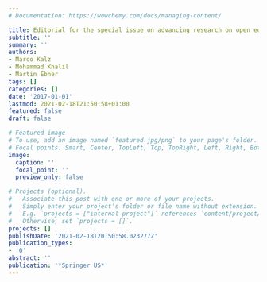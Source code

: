 ```yaml
---
# Documentation: https://wowchemy.com/docs/managing-content/

title: Editorial for the special issue on advancing research on open education
subtitle: ''
summary: ''
authors:
- Marco Kalz
- Mohammad Khalil
- Martin Ebner
tags: []
categories: []
date: '2017-01-01'
lastmod: 2021-02-18T21:50:58+01:00
featured: false
draft: false

# Featured image
# To use, add an image named `featured.jpg/png` to your page's folder.
# Focal points: Smart, Center, TopLeft, Top, TopRight, Left, Right, BottomLeft, Bottom, BottomRight.
image:
  caption: ''
  focal_point: ''
  preview_only: false

# Projects (optional).
#   Associate this post with one or more of your projects.
#   Simply enter your project's folder or file name without extension.
#   E.g. `projects = ["internal-project"]` references `content/project/deep-learning/index.md`.
#   Otherwise, set `projects = []`.
projects: []
publishDate: '2021-02-18T20:50:58.023277Z'
publication_types:
- '0'
abstract: ''
publication: '*Springer US*'
---
```

